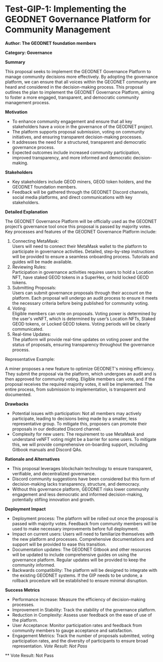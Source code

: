 Test-GIP-1: Implementing the GEODNET Governance Platform for Community Management
=================================================================================

**Author: The GEODNET foundation members**

**Category: Governance**

**Summary**

This proposal seeks to implement the GEODNET Governance Platform to manage community decisions more effectively. By adopting the governance platform, we can ensure that all voices within the GEODNET community are heard and considered in the decision-making process. This proposal outlines the plan to implement the GEODNET Governance Platform, aiming to foster a more engaged, transparent, and democratic community management process.

  

**Motivation**

*   To enhance community engagement and ensure that all key stakeholders have a voice in the governance of the GEODNET project.
*   The platform supports proposal submission, voting on community initiatives, and ensuring transparent decision-making processes.
*   It addresses the need for a structured, transparent and democratic governance process.
*   Expected outcomes include increased community participation, improved transparency, and more informed and democratic decision-making.

  

**Stakeholders**

*   Key stakeholders include GEOD miners, GEOD token holders, and the GEODNET foundation members.
*   Feedback will be gathered through the GEODNET Discord channels, social media platforms, and direct communications with key stakeholders.

  

**Detailed Explanation**

The GEODNET Governance Platform will be officially used as the GEODNET project’s governance tool once this proposal is passed by majority votes. Key processes and features of the GEODNET Governance Platform include:

1.  Connecting MetaMask:  
    Users will need to connect their MetaMask wallet to the platform to participate in governance activities. Detailed, step-by-step instructions will be provided to ensure a seamless onboarding process. Tutorials and guides will be made available.
2.  Reviewing Rules:  
    Participation in governance activities requires users to hold a Location NFT, have staked GEOD tokens in a SuperHex, or hold locked GEOD tokens.
3.  Submitting Proposals:  
    Users can submit governance proposals through their account on the platform. Each proposal will undergo an audit process to ensure it meets the necessary criteria before being published for community voting.
4.  Voting:  
    Eligible members can vote on proposals. Voting power is determined by the user's veNFT, which is determined by user’s Location NFTs, Staked GEOD tokens, or Locked GEOD tokens. Voting periods will be clearly communicated.
5.  Real-time Updates:  
    The platform will provide real-time updates on voting power and the status of proposals, ensuring transparency throughout the governance process.

  

Representative Example:

A miner proposes a new feature to optimize GEODNET's mining efficiency. They submit the proposal via the platform, which undergoes an audit and is then approved for community voting. Eligible members can vote, and if the proposal receives the required majority votes, it will be implemented. The entire process, from submission to implementation, is transparent and documented.

**Drawbacks**

*   Potential issues with participation: Not all members may actively participate, leading to decisions being made by a smaller, less representative group. To mitigate this, proposers can promote their proposals in our dedicated Discord channel.
*   Complexity for new users: The requirement to use MetaMask and understand veNFT voting might be a barrier for some users. To mitigate this, we will provide comprehensive on-boarding support, including Gitbook manuals and Discord QAs.

  

**Rationale and Alternatives**

*   This proposal leverages blockchain technology to ensure transparent, verifiable, and decentralized governance.
*   Discord community suggestions have been considered but this form of decision-making lacks transparency, structure, and democracy.
*   Without this governance platform, GEODNET risks lower community engagement and less democratic and informed decision-making, potentially stifling innovation and growth.

**Deployment Impact**

*   Deployment process: The platform will be rolled out once the proposal is passed with majority votes. Feedback from community members will be used to make necessary improvements before full deployment.
*   Impact on current users: Users will need to familiarize themselves with the new platform and processes. Comprehensive documentations and support will be provided to ease this transition.
*   Documentation updates: The GEODNET Gitbook and other resources will be updated to include comprehensive guides on using the governance platform. Regular updates will be provided to keep the community informed.
*   Backwards compatibility: The platform will be designed to integrate with the existing GEODNET systems. If the GIP needs to be undone, a rollback procedure will be established to ensure minimal disruption.

  

**Success Metrics**

*   Performance Increase: Measure the efficiency of decision-making processes.
*   Improvement in Stability: Track the stability of the governance platform.
*   Reduction in Complexity: Assess user feedback on the ease of use of the platform.
*   User Acceptance: Monitor participation rates and feedback from community members to gauge acceptance and satisfaction.
*   Engagement Metrics: Track the number of proposals submitted, voting participation rates, and the diversity of participants to ensure broad representation.
 *Vote Result: Not Pass*
 
 ** Vote Result: Not Pass